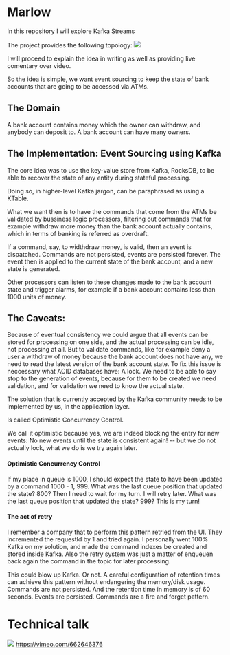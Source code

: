 # Marlow
In this repository I will explore Kafka Streams

The project provides the following topology:
![](https://user-images.githubusercontent.com/9152392/148558655-e7de5d22-cb82-4535-a634-41d86796e96a.png)

I will proceed to explain the idea in writing as well as providing live comentary over video.

So the idea is simple, we want event sourcing to keep the state of bank accounts that are going to be accessed via ATMs.

## The Domain
A bank account contains money which the owner can withdraw, and anybody can deposit to.
A bank account can have many owners.

## The Implementation: Event Sourcing using Kafka
The core idea was to use the key-value store from Kafka, RocksDB, to be able to recover the state of any entity during stateful processing.

Doing so, in higher-level Kafka jargon, can be paraphrased as using a KTable.

What we want then is to have the commands that come from the ATMs be validated by bussiness logic processors, filtering out commands that for example withdraw more money than the bank account actually contains, which in terms of banking is referred as overdraft.

If a command, say, to widthdraw money, is valid, then an event is dispatched. Commands are not persisted, events are persisted forever.
The event then is applied to the current state of the bank account, and a new state is generated.

Other processors can listen to these changes made to the bank account state and trigger alarms, for example if a bank account contains less than 1000 units of money.

## The Caveats: 
Because of eventual consistency we could argue that all events can be stored for processing on one side, and the actual processing can be idle, not processing at all. 
But to validate commands, like for example deny a user a withdraw of money because the bank account does not have any, we need to read the latest version of the bank account state. 
To fix this issue is neccessary what ACID databases have: A lock. 
We need to be able to say stop to the generation of events, because for them to be created we need validation, and for validation we need to know the actual state.

The solution that is currently accepted by the Kafka community needs to be implemented by us, in the application layer.

Is called Optimistic Concurrency Control.

We call it optimistic because yes, we are indeed blocking the entry for new events: No new events until the state is consistent again! -- but we do not actually lock, what we do is we try again later. 

#### Optimistic Concurrency Control 
If my place in queue is 1000, I should expect the state to have been updated by a command 1000 - 1, 999. 
What was the last queue position that updated the state? 800? Then I need to wait for my turn. I will retry later.
What was the last queue position that updated the state? 999? This is my turn! 

#### The act of retry
I remember a company that to perform this pattern retried from the UI. They incremented the requestId by 1 and tried again.
I personally went 100% Kafka on my solution, and made the command indexes be created and stored inside Kafka.
Also the retry system was just a matter of enqueuen back again the command in the topic for later processing.

This could blow up Kafka. Or not. A careful configuration of retention times can achieve this pattern without endangering the memory/disk usage.
Commands are not persisted. And the retention time in memory is of 60 seconds. Events are persisted. Commands are a fire and forget pattern.

# Technical talk
![](https://videoapi-muybridge.vimeocdn.com/animated-thumbnails/image/9533e3cd-a743-4535-bb27-22f4b5e2f705.gif?ClientID=vimeo-core-prod&Date=1641400794&Signature=537a12d7e214d3d21969a921d4415b0de304df2f)
https://vimeo.com/662646376


